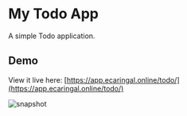 # My Todo App

A simple Todo application.


## Demo
View it live here: [https://app.ecaringal.online/todo/](https://app.ecaringal.online/todo/)

![snapshot](https://app.ecaringal.online/todo/snapshot.png "Todo App")
